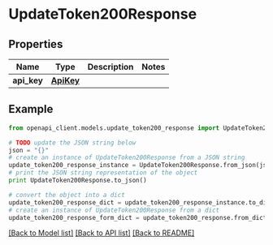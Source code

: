 # UpdateToken200Response


## Properties
Name | Type | Description | Notes
------------ | ------------- | ------------- | -------------
**api_key** | [**ApiKey**](ApiKey.md) |  | 

## Example

```python
from openapi_client.models.update_token200_response import UpdateToken200Response

# TODO update the JSON string below
json = "{}"
# create an instance of UpdateToken200Response from a JSON string
update_token200_response_instance = UpdateToken200Response.from_json(json)
# print the JSON string representation of the object
print UpdateToken200Response.to_json()

# convert the object into a dict
update_token200_response_dict = update_token200_response_instance.to_dict()
# create an instance of UpdateToken200Response from a dict
update_token200_response_form_dict = update_token200_response.from_dict(update_token200_response_dict)
```
[[Back to Model list]](../README.md#documentation-for-models) [[Back to API list]](../README.md#documentation-for-api-endpoints) [[Back to README]](../README.md)


